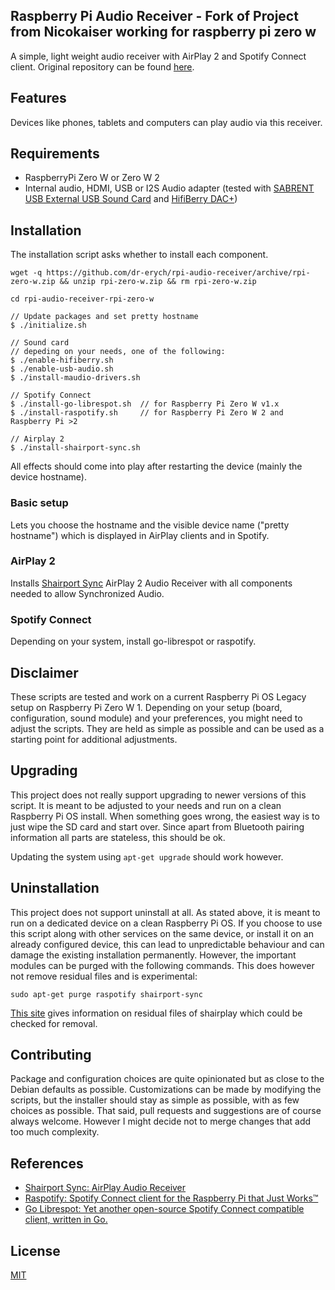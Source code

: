 ## Raspberry Pi Audio Receiver - Fork of Project from Nicokaiser working for raspberry pi zero w

A simple, light weight audio receiver with AirPlay 2 and Spotify Connect client.
Original repository can be found [here](https://github.com/nicokaiser/rpi-audio-receiver).

## Features

Devices like phones, tablets and computers can play audio via this receiver.

## Requirements

- RaspberryPi Zero W or Zero W 2
- Internal audio, HDMI, USB or I2S Audio adapter (tested with [SABRENT USB External USB Sound Card](https://www.amazon.de/gp/product/B00IRVQ0F8/ref=ppx_yo_dt_b_search_asin_title?ie=UTF8&th=1) and [HifiBerry DAC+](https://www.hifiberry.com/products/dacplus/))

## Installation

The installation script asks whether to install each component.

    wget -q https://github.com/dr-erych/rpi-audio-receiver/archive/rpi-zero-w.zip && unzip rpi-zero-w.zip && rm rpi-zero-w.zip

    cd rpi-audio-receiver-rpi-zero-w

    // Update packages and set pretty hostname
    $ ./initialize.sh

    // Sound card
    // depeding on your needs, one of the following:
    $ ./enable-hifiberry.sh
    $ ./enable-usb-audio.sh
    $ ./install-maudio-drivers.sh

    // Spotify Connect
    $ ./install-go-librespot.sh  // for Raspberry Pi Zero W v1.x
    $ ./install-raspotify.sh     // for Raspberry Pi Zero W 2 and Raspberry Pi >2

    // Airplay 2
    $ ./install-shairport-sync.sh
    
All effects should come into play after restarting the device (mainly the device hostname).

### Basic setup

Lets you choose the hostname and the visible device name ("pretty hostname") which is displayed in AirPlay clients and in Spotify.

### AirPlay 2

Installs [Shairport Sync](https://github.com/mikebrady/shairport-sync) AirPlay 2 Audio Receiver with all components needed to allow Synchronized Audio.

### Spotify Connect

Depending on your system, install go-librespot or raspotify.

## Disclaimer

These scripts are tested and work on a current Raspberry Pi OS Legacy setup on Raspberry Pi Zero W 1. Depending on your setup (board, configuration, sound module) and your preferences, you might need to adjust the scripts. They are held as simple as possible and can be used as a starting point for additional adjustments.

## Upgrading

This project does not really support upgrading to newer versions of this script. It is meant to be adjusted to your needs and run on a clean Raspberry Pi OS install. When something goes wrong, the easiest way is to just wipe the SD card and start over. Since apart from Bluetooth pairing information all parts are stateless, this should be ok.

Updating the system using `apt-get upgrade` should work however.

## Uninstallation

This project does not support uninstall at all. As stated above, it is meant to run on a dedicated device on a clean Raspberry Pi OS. If you choose to use this script along with other services on the same device, or install it on an already configured device, this can lead to unpredictable behaviour and can damage the existing installation permanently.
However, the important modules can be purged with the following commands. This does however not remove residual files and is experimental:

    sudo apt-get purge raspotify shairport-sync

[This site](https://github.com/mikebrady/shairport-sync/blob/master/INSTALL.md) gives information on residual files of shairplay which could be checked for removal.


## Contributing

Package and configuration choices are quite opinionated but as close to the Debian defaults as possible. Customizations can be made by modifying the scripts, but the installer should stay as simple as possible, with as few choices as possible. That said, pull requests and suggestions are of course always welcome. However I might decide not to merge changes that add too much complexity.

## References

- [Shairport Sync: AirPlay Audio Receiver](https://github.com/mikebrady/shairport-sync)
- [Raspotify: Spotify Connect client for the Raspberry Pi that Just Works™](https://github.com/dtcooper/raspotify)
- [Go Librespot: Yet another open-source Spotify Connect compatible client, written in Go.](https://github.com/devgianlu/go-librespot)

## License

[MIT](LICENSE)
